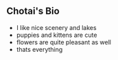 ## Chotai's Bio
- I like nice scenery and lakes
- puppies and kittens are cute
- flowers are quite pleasant as well
- thats everything
